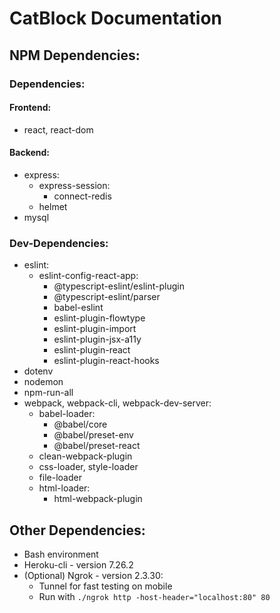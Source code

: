 # CatBlock Documentation

## NPM Dependencies:

### Dependencies:

#### Frontend:
* react, react-dom

#### Backend:
* express:
  * express-session:
    * connect-redis
  * helmet
* mysql

### Dev-Dependencies:
* eslint:
  * eslint-config-react-app:
    * @typescript-eslint/eslint-plugin
    * @typescript-eslint/parser
    * babel-eslint
    * eslint-plugin-flowtype
    * eslint-plugin-import
    * eslint-plugin-jsx-a11y
    * eslint-plugin-react
    * eslint-plugin-react-hooks
* dotenv
* nodemon
* npm-run-all
* webpack, webpack-cli, webpack-dev-server:
  * babel-loader:
    * @babel/core
    * @babel/preset-env
    * @babel/preset-react
  * clean-webpack-plugin
  * css-loader, style-loader
  * file-loader
  * html-loader:
    * html-webpack-plugin

## Other Dependencies:
* Bash environment
* Heroku-cli - version 7.26.2
* (Optional) Ngrok - version 2.3.30:
  * Tunnel for fast testing on mobile
  * Run with `./ngrok http -host-header="localhost:80" 80`
